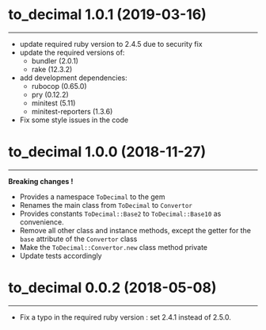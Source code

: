 # to_decimal 1.0.1 (2019-03-16)
---

- update required ruby version to 2.4.5 due to security fix
- update the required versions of:
  - bundler (2.0.1)
  - rake (12.3.2)
- add development dependencies:
  - rubocop (0.65.0)
  - pry (0.12.2)
  - minitest (5.11)
  - minitest-reporters (1.3.6)
- Fix some style issues in the code

# to_decimal 1.0.0 (2018-11-27)
---
**Breaking changes !** 

- Provides a namespace `ToDecimal` to the gem
- Renames the main class from `ToDecimal` to `Convertor`
- Provides constants `ToDecimal::Base2` to `ToDecimal::Base10` as convenience.
- Remove all other class and instance methods, except the getter for the `base`
  attribute of the `Convertor` class
- Make the `ToDecimal::Convertor.new` class method private
- Update tests accordingly


# to_decimal 0.0.2 (2018-05-08)
---

- Fix a typo in the required ruby version : set 2.4.1 instead of 2.5.0.
